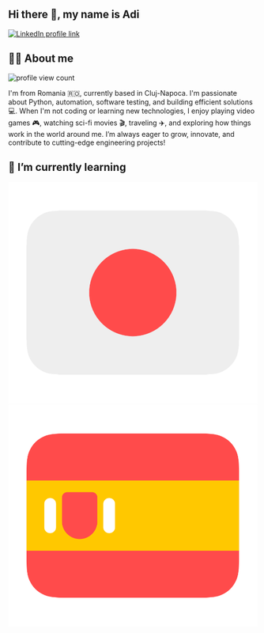 ## Hi there 👋, my name is Adi 

[![LinkedIn profile link](https://img.shields.io/badge/LinkedIn-0077B5?style=for-the-badge&logo=linkedin&logoColor=white)](https://www.linkedin.com/in/adrian-nicolae-boagiu/)

## 🙋‍♂️ About me

![profile view count](https://komarev.com/ghpvc/?username=adiboagiu3)

I'm from Romania 🇷🇴, currently based in Cluj-Napoca. I'm passionate about Python, automation, software testing, and building efficient solutions 💻. When I'm not coding or learning new technologies, I enjoy playing video games 🎮, watching sci-fi movies 🎬, traveling ✈️, and exploring how things work in the world around me. I’m always eager to grow, innovate, and contribute to cutting-edge engineering projects!

## 🌱 I’m currently learning

[![japanese flag](assets/japanese-flag-round.webp)](https://www.duolingo.com/profile/adiboagiu3)
[![spanish flag](assets/spanish-flag-round.webp)](https://www.duolingo.com/profile/adiboagiu3)

<!--
**adiboagiu3/adiboagiu3** is a ✨ _special_ ✨ repository because its `README.md` (this file) appears on your GitHub profile.

Here are some ideas to get you started:

- 🔭 I’m currently working on ...
- 🌱 I’m currently learning ...
- 👯 I’m looking to collaborate on ...
- 🤔 I’m looking for help with ...
- 💬 Ask me about ...
- 📫 How to reach me: ...
- 😄 Pronouns: ...
- ⚡ Fun fact: ...
-->
